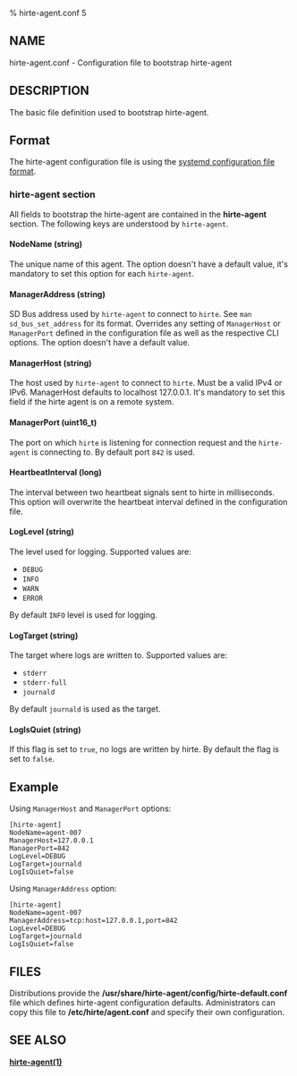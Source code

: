 % hirte-agent.conf 5

## NAME

hirte-agent.conf - Configuration file to bootstrap hirte-agent

## DESCRIPTION

The basic file definition used to bootstrap hirte-agent.

## Format

The hirte-agent configuration file is using the
[systemd configuration file format](https://www.freedesktop.org/software/systemd/man/systemd.syntax.html).

### **hirte-agent** section

All fields to bootstrap the hirte-agent are contained in the **hirte-agent** section. The following keys are understood
by `hirte-agent`.

#### **NodeName** (string)

The unique name of this agent. The option doesn't have a default value, it's mandatory to set this option for each
`hirte-agent`.

#### **ManagerAddress** (string)

SD Bus address used by `hirte-agent` to connect to `hirte`. See `man sd_bus_set_address` for its format.
Overrides any setting of `ManagerHost` or `ManagerPort` defined in the configuration file as well as the respective CLI
options. The option doesn't have a default value.

#### **ManagerHost** (string)

The host used by `hirte-agent` to connect to `hirte`. Must be a valid IPv4 or IPv6. ManagerHost defaults to localhost 127.0.0.1. It's mandatory to set this field if the hirte agent is on a remote system.

#### **ManagerPort** (uint16_t)

The port on which `hirte` is listening for connection request and the `hirte-agent` is connecting to. By default port
`842` is used.

#### **HeartbeatInterval** (long)

The interval between two heartbeat signals sent to hirte in milliseconds. This option will overwrite the heartbeat interval defined in the configuration file. 

#### **LogLevel** (string)

The level used for logging. Supported values are:

- `DEBUG`
- `INFO`
- `WARN`
- `ERROR`

By default `INFO` level is used for logging.

#### **LogTarget** (string)

The target where logs are written to. Supported values are:

- `stderr`
- `stderr-full`
- `journald`

By default `journald` is used as the target.

#### **LogIsQuiet** (string)

If this flag is set to `true`, no logs are written by hirte. By default the flag is set to `false`.

## Example

Using `ManagerHost` and `ManagerPort` options:

```
[hirte-agent]
NodeName=agent-007
ManagerHost=127.0.0.1
ManagerPort=842
LogLevel=DEBUG
LogTarget=journald
LogIsQuiet=false
```

Using `ManagerAddress` option:

```
[hirte-agent]
NodeName=agent-007
ManagerAddress=tcp:host=127.0.0.1,port=842
LogLevel=DEBUG
LogTarget=journald
LogIsQuiet=false
```
## FILES

Distributions provide the __/usr/share/hirte-agent/config/hirte-default.conf__ file which defines hirte-agent configuration defaults. Administrators can copy this file to __/etc/hirte/agent.conf__ and specify their own configuration.

## SEE ALSO

**[hirte-agent(1)](https://github.com/containers/hirte/blob/main/doc/man/hirte-agent.1.md)**
